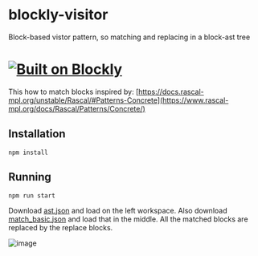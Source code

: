 # blockly-visitor
Block-based vistor pattern, so matching and replacing in a block-ast tree

# [![Built on Blockly](https://tinyurl.com/built-on-blockly)](https://github.com/google/blockly)

This how to match blocks inspired by:
[https://docs.rascal-mpl.org/unstable/Rascal/#Patterns-Concrete](https://www.rascal-mpl.org/docs/Rascal/Patterns/Concrete/)


## Installation

```
npm install
```

## Running

```
npm run start
```

Download [ast.json](https://block-based-editors.github.io/blockly-visitor/ast.json) and load on the left workspace.
Also download [match_basic.json](https://block-based-editors.github.io/blockly-visitor/match_basic.json) and load that in the middle.
All the matched blocks are replaced by the replace blocks. 

![image](https://user-images.githubusercontent.com/8227977/224411705-b041ae43-4207-4d11-b28d-f0fde5ae5e75.png)
